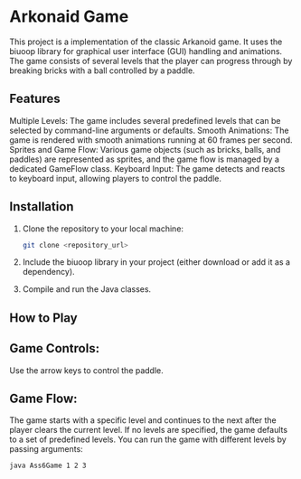 # Arkonaid Game
This project is a implementation of the classic Arkanoid game. It uses the biuoop library for graphical user interface (GUI) handling and animations. The game consists of several levels that the player can progress through by breaking bricks with a ball controlled by a paddle.

## Features
Multiple Levels: The game includes several predefined levels that can be selected by command-line arguments or defaults.
Smooth Animations: The game is rendered with smooth animations running at 60 frames per second.
Sprites and Game Flow: Various game objects (such as bricks, balls, and paddles) are represented as sprites, and the game flow is managed by a dedicated GameFlow class.
Keyboard Input: The game detects and reacts to keyboard input, allowing players to control the paddle.

## Installation
1. Clone the repository to your local machine:
   ```bash
   git clone <repository_url>

2. Include the biuoop library in your project (either download or add it as a dependency).

3. Compile and run the Java classes.

##  How to Play
## Game Controls: 
Use the arrow keys to control the paddle.

## Game Flow: 
 The game starts with a specific level and continues to the next after the player clears the current level. If no levels are specified, the game defaults to a set of predefined levels.
 You can run the game with different levels by passing arguments:
   ```bash
   java Ass6Game 1 2 3
